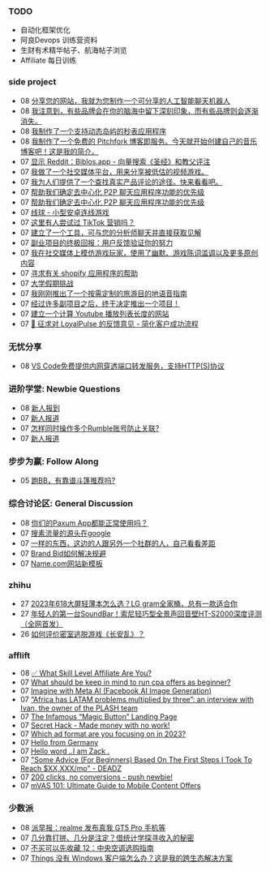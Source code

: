 ### TODO
-  自动化框架优化
-  阿良Devops 训练营资料
-  生财有术精华帖子、航海帖子浏览
-  Affiliate 每日训练

### side project
<!-- sideproject:START -->
-  08 [分享您的网站，我就为您制作一个可分享的人工智能聊天机器人](https://www.reddit.com/r/SideProject/comments/18dbsle/share_your_website_and_ill_make_you_a_shareable/)
-  08 [我注意到，有些品牌会在你的脑海中留下深刻印象，而有些品牌则会逐渐消失。](https://www.reddit.com/r/SideProject/comments/18dag2k/ive_noticed_that_some_brands_just_click_in_your/)
-  08 [我制作了一个支持动态岛屿的秒表应用程序](https://www.reddit.com/r/SideProject/comments/18d9xbh/i_made_a_stopwatch_app_supports_dynamic_island/)
-  08 [我制作了一个免费的 Pitchfork 博客即服务。今天就开始创建自己的音乐博客吧！这是我的简介。](https://albms.net/@felix)
-  07 [显示 Reddit：Biblos.app - 向量搜索《圣经》和教父评注](https://www.reddit.com/r/SideProject/comments/18d1c84/show_reddit_biblosapp_vector_search_the_bible/)
-  07 [我做了一个社交媒体平台，用来分享被低估的视频游戏。](https://www.reddit.com/r/SideProject/comments/18d7kmu/i_made_a_social_media_platform_for_sharing/)
-  07 [我为人们提供了一个查找真实产品评论的途径。快来看看吧。](https://www.reddit.com/r/SideProject/comments/18d5x1y/i_made_a_way_for_people_to_find_honest_product/)
-  07 [帮助我们确定去中心化 P2P 聊天应用程序功能的优先级](https://www.reddit.com/r/SideProject/comments/18d1r9m/help_us_prioritize_features_for_our_decentralized/)
-  07 [帮助我们确定去中心化 P2P 聊天应用程序功能的优先级](https://www.reddit.com/r/SideProject/comments/18d1r81/help_us_prioritize_features_for_our_decentralized/)
-  07 [线球 - 小型安卓连线游戏](https://www.reddit.com/r/SideProject/comments/18d1efv/lineball_small_android_connect_the_dots_game/)
-  07 [这里有人尝试过 TikTok 营销吗？](https://www.reddit.com/r/SideProject/comments/18cy8qn/did_anyone_here_try_tiktok_marketing/)
-  07 [建立了一个工具，可与您的分析师聊天并直接获取见解](https://twitter.com/AdriaanvRossum/status/1732389553950867808)
-  07 [副业项目的终极回报：用户反馈验证你的努力](https://www.reddit.com/r/SideProject/comments/18cvwn9/the_ultimate_reward_of_side_projects_user/)
-  07 [我在社交媒体上模仿游戏玩家，使用了幽默、游戏陈词滥调以及更多原创内容](https://www.reddit.com/r/SideProject/comments/18cv0br/i_made_a_social_media_parody_for_gamers_using/)
-  07 [寻求有关 shopify 应用程序的帮助](https://www.reddit.com/r/SideProject/comments/18cupna/looking_for_help_on_shopify_app/)
-  07 [大学假期挑战](https://www.reddit.com/r/SideProject/comments/18cu4ol/uni_break_challenge/)
-  07 [我刚刚推出了一个按需定制的旅游目的地语音指南](https://www.reddit.com/r/SideProject/comments/18ctsgg/i_just_launched_an_ondemand_audio_guide_for/)
-  07 [经过许多副项目之后，终于决定推出一个项目！](https://www.producthunt.com/posts/qassist)
-  07 [建立一个计算 Youtube 播放列表长度的网站](https://www.reddit.com/r/SideProject/comments/18cth9f/built_a_website_to_calculate_youtube_playlist/)
-  07 [🚀 征求对 LoyalPulse 的反馈意见 - 简化客户成功流程](https://www.reddit.com/r/SideProject/comments/18ct3xs/seeking_feedback_on_loyalpulse_simplifying/)<!-- sideproject:END -->


### 无忧分享
<!-- ruyo:START -->
-  08 [VS Code免费提供内网穿透端口转发服务，支持HTTP&lpar;S&rpar;协议](https://51.ruyo.net/18562.html)<!-- ruyo:END -->

### 进阶学堂: Newbie Questions
<!-- advertcn1:START -->
-  08 [新人报到](https://www.advertcn.com/thread-113224-1-1.html)
-  07 [新人报道](https://www.advertcn.com/thread-113220-1-1.html)
-  07 [怎样同时操作多个Rumble账号防止关联?](https://www.advertcn.com/thread-113216-1-1.html)
-  07 [新人报道](https://www.advertcn.com/thread-113210-1-1.html)<!-- advertcn1:END -->

### 步步为赢: Follow Along
<!-- advertcn2:START -->
-  05 [跑BB，有靠谱斗篷推荐吗?](https://www.advertcn.com/thread-113193-1-1.html)<!-- advertcn2:END -->

### 综合讨论区: General Discussion
<!-- advertcn3:START -->
-  08 [你们的Paxum App都能正常使用吗？](https://www.advertcn.com/thread-113222-1-1.html)
-  07 [搜素流量的源头在google](https://www.advertcn.com/thread-113218-1-1.html)
-  07 [一样的东西，这边的人跟另外一个社群的人，自己看看差距](https://www.advertcn.com/thread-113217-1-1.html)
-  07 [Brand Bid如何解决规避](https://www.advertcn.com/thread-113212-1-1.html)
-  07 [Name.com网站新模板](https://www.advertcn.com/thread-113209-1-1.html)<!-- advertcn3:END -->


### zhihu
<!-- zhihu:START -->
-  27 [2023年618大屏轻薄本怎么选？LG gram全家桶，总有一款适合你](http://zhuanlan.zhihu.com/p/632641888?utm_campaign=rss&utm_medium=rss&utm_source=rss&utm_content=title)
-  27 [年轻人的第一台SoundBar！索尼轻巧型全景声回音壁HT-S2000深度评测（全网首发）](http://zhuanlan.zhihu.com/p/630990296?utm_campaign=rss&utm_medium=rss&utm_source=rss&utm_content=title)
-  26 [如何评价密室逃脱游戏《长安乱》？](http://www.zhihu.com/question/563950552/answer/3045961312?utm_campaign=rss&utm_medium=rss&utm_source=rss&utm_content=title)<!-- zhihu:END -->

### afflift
<!-- afflift:START -->
-  08 [✅ What Skill Level Affiliate Are You?](https://afflift.com/f/threads/%E2%9C%85-what-skill-level-affiliate-are-you.7860/)
-  07 [What should be keep in mind to run cpa offers as beginner?](https://afflift.com/f/threads/what-should-be-keep-in-mind-to-run-cpa-offers-as-beginner.12112/)
-  07 [Imagine with Meta AI &lpar;Facebook AI Image Generation&rpar;](https://afflift.com/f/threads/imagine-with-meta-ai-facebook-ai-image-generation.12217/)
-  07 [“Africa has LATAM problems multiplied by three”: an interview with Ivan, the owner of the PLASH team](https://afflift.com/f/threads/%E2%80%9Cafrica-has-latam-problems-multiplied-by-three%E2%80%9D-an-interview-with-ivan-the-owner-of-the-plash-team.12215/)
-  07 [The Infamous “Magic Button” Landing Page](https://afflift.com/f/threads/the-infamous-%E2%80%9Cmagic-button%E2%80%9D-landing-page.12213/)
-  07 [Secret Hack - Made money with no work!](https://afflift.com/f/threads/secret-hack-made-money-with-no-work.11926/)
-  07 [Which ad format are you focusing on in 2023?](https://afflift.com/f/threads/which-ad-format-are-you-focusing-on-in-2023.10515/)
-  07 [Hello from Germany](https://afflift.com/f/threads/hello-from-germany.12091/)
-  07 [Hello word ..I am Zack .](https://afflift.com/f/threads/hello-word-i-am-zack.12164/)
-  07 [&quot;Some Advice &lpar;For Beginners&rpar; Based On The First Steps I Took To Reach $XX,XXX/mo&quot; - DEADZ](https://afflift.com/f/threads/some-advice-for-beginners-based-on-the-first-steps-i-took-to-reach-xx-xxx-mo-deadz.2016/)
-  07 [200 clicks, no conversions - push newbie!](https://afflift.com/f/threads/200-clicks-no-conversions-push-newbie.12216/)
-  07 [mVAS 101: Ultimate Guide to Mobile Content Offers](https://afflift.com/f/threads/mvas-101-ultimate-guide-to-mobile-content-offers.11905/)<!-- afflift:END -->

### 少数派
<!-- sspai:START -->
-  08 [派早报：realme 发布真我 GT5 Pro 手机等](https://sspai.com/post/84918)
-  07 [几分靠打拼、几分是注定？借统计学探寻收入的秘密](https://sspai.com/post/84836)
-  07 [不买可以先收藏 12：中央空调选购指南](https://sspai.com/post/84782)
-  07 [Things 没有 Windows 客户端怎么办？这是我的跨生态解决方案](https://sspai.com/post/84834)<!-- sspai:END -->
